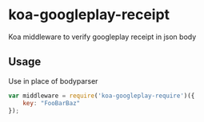 # koa-googleplay-receipt
Koa middleware to verify googleplay receipt in json body

## Usage

Use in place of bodyparser

```js
var middleware = require('koa-googleplay-require')({
	key: "FooBarBaz"
});


```

